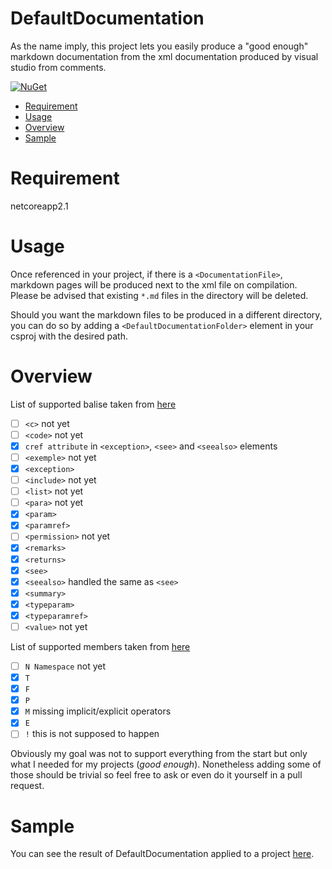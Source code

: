 # DefaultDocumentation

As the name imply, this project lets you easily produce a "good enough" markdown documentation from the xml documentation produced by visual studio from comments.


[![NuGet](https://img.shields.io/badge/nuget-v0.2.0-brightgreen.svg)](https://www.nuget.org/packages/DefaultDocumentation)

- [Requirement](#Requirement)
- [Usage](#Usage)
- [Overview](#Overview)
- [Sample](#Sample)

<a name='Requirement'></a>
# Requirement
netcoreapp2.1

<a name='Usage'></a>
# Usage
Once referenced in your project, if there is a `<DocumentationFile>`, markdown pages will be produced next to the xml file on compilation.
Please be advised that existing `*.md` files in the directory will be deleted.

Should you want the markdown files to be produced in a different directory, you can do so by adding a `<DefaultDocumentationFolder>` element in your csproj with the desired path.

<a name='Overview'></a>
# Overview
List of supported balise taken from [here](https://docs.microsoft.com/en-us/dotnet/csharp/programming-guide/xmldoc/recommended-tags-for-documentation-comments)

- [ ] `<c>` not yet
- [ ] `<code>` not yet
- [x] `cref attribute` in `<exception>`, `<see>` and `<seealso>` elements
- [ ] `<exemple>` not yet
- [x] `<exception>`
- [ ] `<include>` not yet
- [ ] `<list>` not yet
- [ ] `<para>` not yet
- [x] `<param>`
- [x] `<paramref>`
- [ ] `<permission>` not yet
- [x] `<remarks>`
- [x] `<returns>`
- [x] `<see>`
- [x] `<seealso>` handled the same as `<see>`
- [x] `<summary>`
- [x] `<typeparam>`
- [x] `<typeparamref>`
- [ ] `<value>` not yet

List of supported members taken from [here](https://docs.microsoft.com/en-us/dotnet/csharp/programming-guide/xmldoc/processing-the-xml-file)
- [ ] `N Namespace` not yet
- [x] `T`
- [x] `F`
- [x] `P`
- [x] `M` missing implicit/explicit operators
- [x] `E`
- [ ] `!` this is not supposed to happen

Obviously my goal was not to support everything from the start but only what I needed for my projects (_good enough_).
Nonetheless adding some of those should be trivial so feel free to ask or even do it yourself in a pull request.

<a name='Sample'></a>
# Sample
You can see the result of DefaultDocumentation applied to a project [here](https://github.com/Doraku/DefaultEcs/blob/master/documentation/api/DefaultEcs.md).